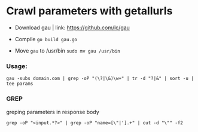 # Crawl parameters with getallurls

- Download gau | link: https://github.com/lc/gau
- Compile
```go build gau.go```

- Move ```gau``` to /usr/bin
```sudo mv gau /usr/bin```

### Usage:
```gau -subs domain.com | grep -oP "(\?|\&)\w+" | tr -d "?|&" | sort -u | tee params```

### GREP 
greping parameters in response body

```grep -oP "<input.*?>" | grep -oP "name=[\"|'].+" | cut -d "\"" -f2```
